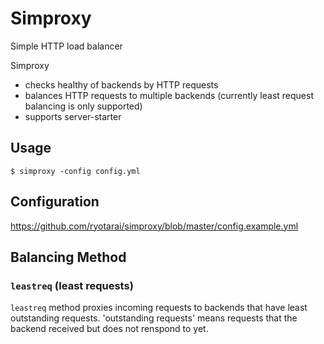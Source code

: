# Simproxy

Simple HTTP load balancer

Simproxy

- checks healthy of backends by HTTP requests
- balances HTTP requests to multiple backends (currently least request balancing is only supported)
- supports server-starter

## Usage

```
$ simproxy -config config.yml
```

## Configuration

https://github.com/ryotarai/simproxy/blob/master/config.example.yml

## Balancing Method

### `leastreq` (least requests)

`leastreq` method proxies incoming requests to backends that have least outstanding requests.
'outstanding requests' means requests that the backend received but does not renspond to yet.
